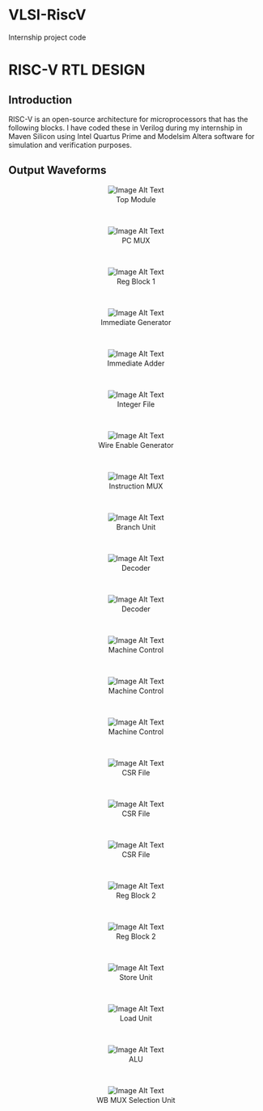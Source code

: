 # VLSI-RiscV
Internship project code
# RISC-V RTL DESIGN
## Introduction
RISC-V is an open-source architecture for microprocessors that has the following blocks. I have coded these in Verilog during my internship in Maven Silicon using Intel Quartus Prime and Modelsim Altera software for simulation and verification purposes.
<br>
## Output Waveforms 
<p align="center">
  <img src="./TopModule.png" alt="Image Alt Text" style="margin-bottom: 2px" /><br>
  Top Module
</p>
<br>
<p align="center">
  <img src="./PCMUX.png" alt="Image Alt Text" style="margin-bottom: 2px" /><br>
  PC MUX
</p>
<br>
<p align="center">
  <img src="./RegBlock1.png" alt="Image Alt Text" style="margin-bottom: 2px" /><br>
  Reg Block 1
</p>
<br>
<p align="center">
  <img src="./ImmediateGenerator.png" alt="Image Alt Text" style="margin-bottom: 2px" /><br>
  Immediate Generator
</p>
<br>
<p align="center">
  <img src="./ImmediateAdder.png" alt="Image Alt Text" style="margin-bottom: 2px" /><br>
  Immediate Adder
</p>
<br>
<p align="center">
  <img src="./IntegerFile.png" alt="Image Alt Text" style="margin-bottom: 2px" /><br>
  Integer File
</p>
<br>
<p align="center">
  <img src="./WireEnableGenerator.png" alt="Image Alt Text" style="margin-bottom: 2px" /><br>
  Wire Enable Generator
</p>
<br>
<p align="center">
  <img src="./InstructionMUX.png" alt="Image Alt Text" style="margin-bottom: 2px" /><br>
  Instruction MUX
</p>
<br>
<p align="center">
  <img src="./BranchUnit.png" alt="Image Alt Text" style="margin-bottom: 2px" /><br>
  Branch Unit
</p>
<br>
<p align="center">
  <img src="./Decoder_1.png" alt="Image Alt Text" style="margin-bottom: 2px" /><br>
  Decoder
</p>
<br>
<p align="center">
  <img src="./Decoder_2.png" alt="Image Alt Text" style="margin-bottom: 2px" /><br>
  Decoder
</p>
<br>
<p align="center">
  <img src="./MachineControl_1.png" alt="Image Alt Text" style="margin-bottom: 2px" /><br>
  Machine Control
</p>
<br>
<p align="center">
  <img src="./MachineControl_2.png" alt="Image Alt Text" style="margin-bottom: 2px" /><br>
  Machine Control
</p>
<br>
<p align="center">
  <img src="./MachineControl_3.png" alt="Image Alt Text" style="margin-bottom: 2px" /><br>
  Machine Control
</p>
<br>
<p align="center">
  <img src="./CSRfile_1.png" alt="Image Alt Text" style="margin-bottom: 2px" /><br>
  CSR File
</p>
<br>
<p align="center">
  <img src="./CSRfile_2.png" alt="Image Alt Text" style="margin-bottom: 2px" /><br>
  CSR File
</p>
<br>
<p align="center">
  <img src="./CSRfile_3.png" alt="Image Alt Text" style="margin-bottom: 2px" /><br>
  CSR File
</p>
<br>
<p align="center">
  <img src="./RegBlock2_1.png" alt="Image Alt Text" style="margin-bottom: 2px" /><br>
  Reg Block 2
</p>
<br>
<p align="center">
  <img src="./RegBlock2_2.png" alt="Image Alt Text" style="margin-bottom: 2px" /><br>
  Reg Block 2
</p>
<br>
<p align="center">
  <img src="./StoreUnit.png" alt="Image Alt Text" style="margin-bottom: 2px" /><br>
  Store Unit
</p>
<br>
<p align="center">
  <img src="./LoadUnit.png" alt="Image Alt Text" style="margin-bottom: 2px" /><br>
  Load Unit
</p>
<br>
<p align="center">
  <img src="./ALU.png" alt="Image Alt Text" style="margin-bottom: 2px" /><br>
  ALU
</p>
<br>
<p align="center">
  <img src="./WBMUXSelectionUnit.png" alt="Image Alt Text" style="margin-bottom: 2px" /><br>
  WB MUX Selection Unit
</p>
<br>
